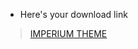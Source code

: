 - Here's your download link

> [IMPERIUM THEME](https://github.com/donfushii/Vencord-Things/releases/download/V1.2.6/Imperium.theme.css)
